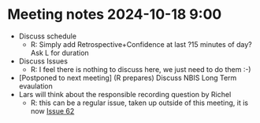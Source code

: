 # Meeting notes 2024-10-18 9:00

- Discuss schedule
  - R: Simply add Retrospective+Confidence at last ?15 minutes of day?
    Ask L for duration
- Discuss Issues
  - R: I feel there is nothing to discuss here, we just need to do them :-)
- [Postponed to next meeting] (R prepares) Discuss NBIS Long Term evaulation
- Lars will think about the responsible recording question by Richel
  - R: this can be a regular issue, taken up outside of this meeting,
    it is now [Issue 62](https://github.com/UPPMAX/programming_formalisms/issues/62)


